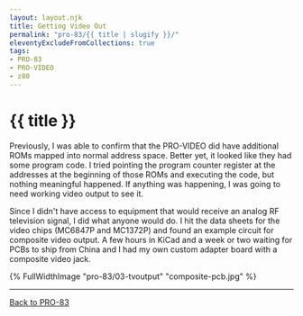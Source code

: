 ```yaml
---
layout: layout.njk
title: Getting Video Out
permalink: "pro-83/{{ title | slugify }}/"
eleventyExcludeFromCollections: true
tags:
- PRO-83
- PRO-VIDEO
- z80
---
```

# {{ title }}

Previously, I was able to confirm that the PRO-VIDEO did have additional ROMs mapped into normal address space.
Better yet, it looked like they had some program code.
I tried pointing the program counter register at the addresses at the beginning of those ROMs and executing the code, but nothing meaningful happened.
If anything was happening, I was going to need working video output to see it.

Since I didn't have access to equipment that would receive an analog RF television signal, I did what anyone would do.
I hit the data sheets for the video chips (MC6847P and MC1372P) and found an example circuit for composite video output.
A few hours in KiCad and a week or two waiting for PCBs to ship from China and I had my own custom adapter board with a composite video jack.

{% FullWidthImage "pro-83/03-tvoutput" "composite-pcb.jpg" %}

---

[Back to PRO-83](/pro-83/)
